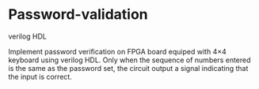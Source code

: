 # Password-validation
verilog HDL

Implement password verification on FPGA board equiped with 4×4 keyboard using verilog HDL. Only when the sequence of numbers entered is the same as the password set, the circuit output a signal indicating that the input is correct.
